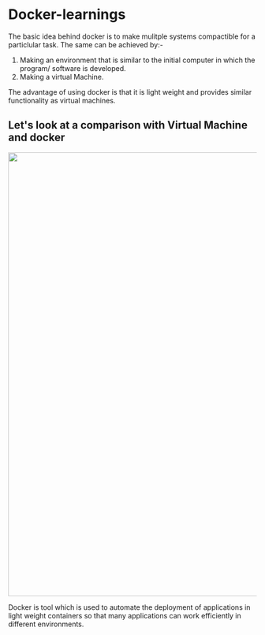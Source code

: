 # Docker-learnings

The basic idea behind docker is to make mulitple systems compactible for a particlular task. The same can be achieved by:-
1. Making an environment that is similar to the initial computer in which the program/ software is developed.
2. Making a virtual Machine.

The advantage of using docker is that it is light weight and provides similar functionality as virtual machines.

## Let's look at a comparison with Virtual Machine and docker
<div align="center"><img src="https://github.com/nelson123-lab/Dockor-learnings/blob/2827146ed6e21e072232a7ae2aacf34c7817e84b/VM_vs_Docker.png" width="900"/></div>


Docker is tool which is used to automate the deployment of applications in light weight containers so that many applications can work efficiently in different environments.

